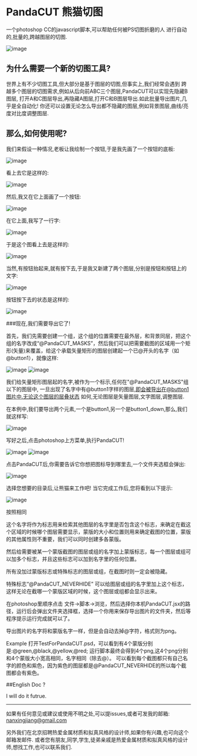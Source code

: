 # PandaCUT 熊猫切图

一个photoshop CC的javascript脚本,可以帮助任何被PS切图折磨的人
进行自动的,批量的,跨越图层的切图.


![image](https://github.com/menzi11/PandaCUT/blob/master/thePandaWhoCUT.png)


## 为什么需要一个新的切图工具?

世界上有不少切图工具,但大部分是基于图层的切图,但事实上,我们经常会遇到
跨越多个图层的切图需求,例如从后向前ABC三个图层,PandaCUT可以实现先隐藏B图层,
打开A和C图层导出,再隐藏A图层,打开C和B图层导出.如此批量导出图片,几乎是全自动化!
你还可以设置无论怎么导出都不隐藏的图层,例如背景图层,曲线/亮度对比度调整图层.


## 那么,如何使用呢?


我们来假设一种情况,老板让我绘制一个按钮,于是我先画了一个按钮的底板:


![image](https://github.com/jiangduoduo/PandaCUT/blob/master/doc/1.png)


看上去它是这样的:


![image](https://github.com/jiangduoduo/PandaCUT/blob/master/doc/1.png)


然后,我又在它上面画了一个按钮:


![image](https://github.com/jiangduoduo/PandaCUT/blob/master/doc/3.png)


在它上面,我写了一行字:


![image](https://github.com/jiangduoduo/PandaCUT/blob/master/doc/4.png)


于是这个图看上去是这样的:


![image](https://github.com/jiangduoduo/PandaCUT/blob/master/doc/5.png)


当然,有按钮抬起来,就有按下去,于是我又新建了两个图层,分别是按钮和按钮上的文字:


![image](https://github.com/jiangduoduo/PandaCUT/blob/master/doc/6.png)


按钮按下去的状态是这样的:


![image](https://github.com/jiangduoduo/PandaCUT/blob/master/doc/7.png)



###现在,我们需要导出它了!

首先，我们先需要创建一个组，这个组的位置需要在最外层，和背景同层，把这个组的名字改成“@PandaCUT_MASKS”，然后我们可以把需要截图的区域用一个矩形(矢量)来覆盖，给这个承载矢量矩形的图层创建起一个已@开头的名字（如@button1），就像这样:


![image](https://github.com/jiangduoduo/PandaCUT/blob/master/doc/9.png)
![image](https://github.com/jiangduoduo/PandaCUT/blob/master/doc/8.png)

我们给矢量矩形图层起的名字,被作为一个标示,任何在"@PandaCUT_MASKS"组以下的图层中,
一旦出现了名字中有@button1字样的图层,即会被导出在@button1图片中.无论这个图层的层叠状态
如何,无论图层是矢量图层,文字图层,调整图层.


在本例中,我们要导出两个元素,一个是button1,另一个是button1_down,那么,我们就这样写:


![image](https://github.com/jiangduoduo/PandaCUT/blob/master/doc/10.png)




写好之后,点击photoshop上方菜单,执行PandaCUT!


![image](https://github.com/jiangduoduo/PandaCUT/blob/master/doc/11.png)
![image](https://github.com/jiangduoduo/PandaCUT/blob/master/doc/12.png)


点击PandaCUT后,你需要告诉它你想把图标导到哪里去,一个文件夹选框会弹出:


![image](https://github.com/jiangduoduo/PandaCUT/blob/master/doc/13.png)


选择您想要的目录后,让熊猫来工作吧! 当它完成工作后,您将看到以下提示:


![image](https://github.com/jiangduoduo/PandaCUT/blob/master/doc/14.png)



按照相同



这个名字将作为标志用来检索其他图层的名字里是否包含这个标志，来确定在截这个区域的时候哪个图层需要显示，蒙版的大小和位置则用来确定截图的位置，蒙版的其他属性则不重要，我们可以同时创建多各蒙版。

然后给需要被某一个蒙版截图的图层或组的名字加上蒙版标志，每一个图层或组可以加多个标志，并且这些标志可以加到名字里的任何位置。

所有没加过蒙版标志或特殊标志的图层或组，在截图时则一定会被隐藏。

特殊标志“@PandaCUT_NEVERHIDE”
可以给图层或组的名字里加上这个标志，这样无论在截哪一个蒙版区域的时候，这个图层或组都会显示出来。

在photoshop里顺序点击 文件->脚本->浏览，然后选择你本机PandaCUT.jsx的路径，运行后会弹出文件夹选择框，选择一个你用来保存导出图片的文件夹，然后等程序提示运行完成就可以了。

导出图片的名字将和蒙版名字一样，但是会自动去掉@字符，格式则为png。

Example
打开TestForPandaCUT.psd，可以看到有4个蒙版分别是:@green,@black,@yellow,@red; 运行脚本最终会得到4个png,这4个png分别和4个蒙版大小宽高相同，名字相同（除去@）。
可以看到每个截图都只有自己名字的颜色和紫色，因为紫色的图层都是@PandaCUT_NEVERHIDE的所以每个截图都会有紫色。

##English Doc ?

I will do it futrue.

------------

如果有任何意见或建议或使用不明之处,可以提issues,或者可发我的邮箱:
nanxingjiang@gmail.com

另外我们在北京招聘热爱金属材质和拟真风格的设计师,如果你有兴趣,也可向这个邮箱发邮件.
或者您有朋友,同学,学生,徒弟亲戚是热爱金属材质和拟真风格的设计师,想找工作,也可以联系我们.
